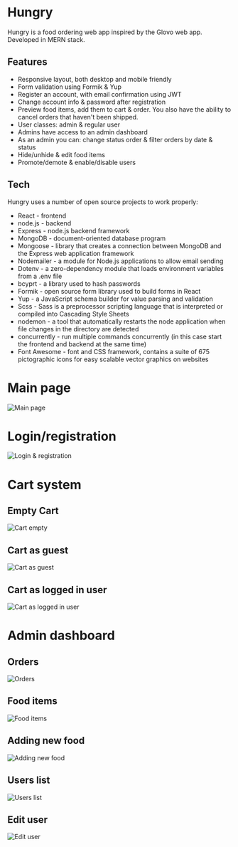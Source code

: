 # Hungry
Hungry is a food ordering web app inspired by the Glovo web app. Developed in MERN stack.

## Features

- Responsive layout, both desktop and mobile friendly
- Form validation using Formik & Yup
- Register an account, with email confirmation using JWT
- Change account info & password after registration
- Preview food items, add them to cart & order. You also have the ability to cancel orders that haven't been shipped.
- User classes: admin & regular user
- Admins have access to an admin dashboard
- As an admin you can: change status order & filter orders by date & status
- Hide/unhide & edit food items
- Promote/demote & enable/disable users

## Tech

Hungry uses a number of open source projects to work properly:

- React - frontend
- node.js - backend
- Express - node.js backend framework
- MongoDB - document-oriented database program
- Mongoose - library that creates a connection between MongoDB and the Express web application framework
- Nodemailer - a module for Node.js applications to allow email sending
- Dotenv - a zero-dependency module that loads environment variables from a .env file
- bcyprt - a library used to hash passwords
- Formik - open source form library used to build forms in React
- Yup - a JavaScript schema builder for value parsing and validation
- Scss - Sass is a preprocessor scripting language that is interpreted or compiled into Cascading Style Sheets
- nodemon - a tool that automatically restarts the node application when file changes in the directory are detected
- concurrently - run multiple commands concurrently (in this case start the frontend and backend at the same time) 
- Font Awesome - font and CSS framework, contains a suite of 675 pictographic icons for easy scalable vector graphics on websites

# Main page
![Main page](https://i.imgur.com/gaBrMeI.png)

# Login/registration
![Login & registration](https://i.imgur.com/KAkJSdz.png)

# Cart system
## Empty Cart
![Cart empty](https://i.imgur.com/1iVrCPg.png)
## Cart as guest
![Cart as guest](https://i.imgur.com/ynsksw7.png)
## Cart as logged in user
![Cart as logged in user](https://i.imgur.com/1Ay0n0A.png)

# Admin dashboard
## Orders
![Orders](https://i.imgur.com/jKx06Rx.png)
## Food items
![Food items](https://i.imgur.com/8brwJYX.png)
## Adding new food
![Adding new food](https://i.imgur.com/kwFncr1.png)
## Users list
![Users list](https://i.imgur.com/bPgzWRN.png)
## Edit user
![Edit user](https://i.imgur.com/enFXNKq.png)